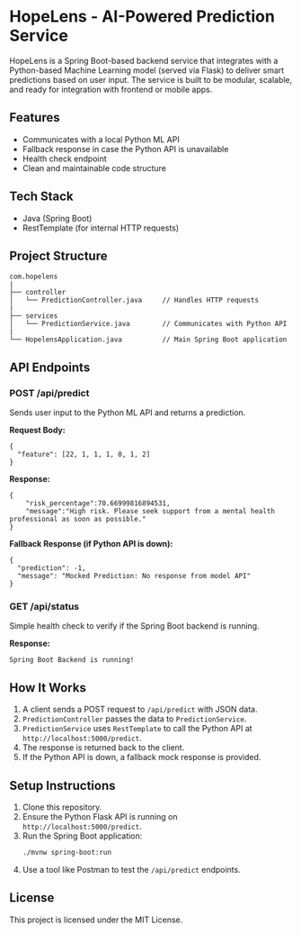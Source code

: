 # HopeLens - AI-Powered Prediction Service

HopeLens is a Spring Boot-based backend service that integrates with a Python-based Machine Learning model (served via Flask) to deliver smart predictions based on user input. The service is built to be modular, scalable, and ready for integration with frontend or mobile apps.

## Features

- Communicates with a local Python ML API
- Fallback response in case the Python API is unavailable
- Health check endpoint
- Clean and maintainable code structure

## Tech Stack

- Java (Spring Boot)
- RestTemplate (for internal HTTP requests)

## Project Structure

```
com.hopelens
|
├── controller
│   └── PredictionController.java     // Handles HTTP requests
|
├── services
│   └── PredictionService.java        // Communicates with Python API
|
└── HopelensApplication.java          // Main Spring Boot application
```

## API Endpoints

### POST /api/predict

Sends user input to the Python ML API and returns a prediction.

**Request Body:**
```
{
  "feature": [22, 1, 1, 1, 0, 1, 2]
}
```

**Response:**
```
{
    "risk_percentage":70.66999816894531,
    "message":"High risk. Please seek support from a mental health professional as soon as possible."
}
```

**Fallback Response (if Python API is down):**
```
{
  "prediction": -1,
  "message": "Mocked Prediction: No response from model API"
}
```

### GET /api/status

Simple health check to verify if the Spring Boot backend is running.

**Response:**
```
Spring Boot Backend is running!
```

## How It Works

1. A client sends a POST request to `/api/predict` with JSON data.
2. `PredictionController` passes the data to `PredictionService`.
3. `PredictionService` uses `RestTemplate` to call the Python API at `http://localhost:5000/predict`.
4. The response is returned back to the client.
5. If the Python API is down, a fallback mock response is provided.

## Setup Instructions

1. Clone this repository.
2. Ensure the Python Flask API is running on `http://localhost:5000/predict`.
3. Run the Spring Boot application:
   ```bash
   ./mvnw spring-boot:run
   ```
4. Use a tool like Postman to test the `/api/predict` endpoints.

## License

This project is licensed under the MIT License.
